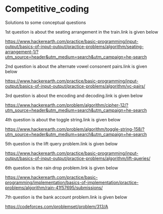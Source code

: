# Competitive_coding
Solutions to some conceptual questions

1st question is about the seating arrangement in the train.link is given below

https://www.hackerearth.com/practice/basic-programming/input-output/basics-of-input-output/practice-problems/algorithm/seating-arrangement-1/?utm_source=header&utm_medium=search&utm_campaign=he-search

2nd question is about the alternate vowel consonent pairs.link is given below

https://www.hackerearth.com/practice/basic-programming/input-output/basics-of-input-output/practice-problems/algorithm/vc-pairs/

3rd question is about the encoding and decoding.link is given below

https://www.hackerearth.com/problem/algorithm/cipher-12/?utm_source=header&utm_medium=search&utm_campaign=he-search

4th question is about the toggle string.link is given below

https://www.hackerearth.com/problem/algorithm/toggle-string-158/?utm_source=header&utm_medium=search&utm_campaign=he-search

5th question is the lift query problem.link is given below

https://www.hackerearth.com/practice/basic-programming/input-output/basics-of-input-output/practice-problems/algorithm/lift-queries/

6th question is the rain drop problem.link is given below

https://www.hackerearth.com/practice/basic-programming/implementation/basics-of-implementation/practice-problems/algorithm/rain-41f57695/submissions/

7th question is the bank account problem.link is given below

https://codeforces.com/problemset/problem/313/A

